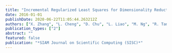 ```yaml
---
title: "Incremental Regularized Least Squares for Dimensionality Reduction of Large-Scale Data"
date: 2016-01-01
publishDate: 2020-06-22T11:05:44.263212Z
authors: ["X. Zhang", "L. Cheng", "D. Chu", "L. Liao", "M. Ng", "R. Tan"]
publication_types: ["2"]
abstract: ""
featured: false
publication: "*SIAM Journal on Scientific Computing (SISC)*"
---
```


